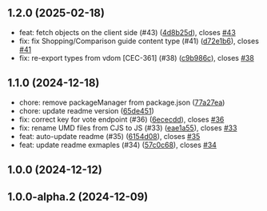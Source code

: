 ## 1.2.0 (2025-02-18)

* feat: fetch objects on the client side (#43) ([4d8b25d](https://github.com/algolia/generative-experiences/commit/4d8b25d)), closes [#43](https://github.com/algolia/generative-experiences/issues/43)
* fix: fix Shopping/Comparison guide content type (#41) ([d72e1b6](https://github.com/algolia/generative-experiences/commit/d72e1b6)), closes [#41](https://github.com/algolia/generative-experiences/issues/41)
* fix: re-export types from vdom [CEC-361] (#38) ([c9b986c](https://github.com/algolia/generative-experiences/commit/c9b986c)), closes [#38](https://github.com/algolia/generative-experiences/issues/38)



## 1.1.0 (2024-12-18)

* chore: remove packageManager from package.json ([77a27ea](https://github.com/algolia/generative-experiences/commit/77a27ea))
* chore: update readme version ([65de451](https://github.com/algolia/generative-experiences/commit/65de451))
* fix: correct key for vote endpoint (#36) ([6ececdd](https://github.com/algolia/generative-experiences/commit/6ececdd)), closes [#36](https://github.com/algolia/generative-experiences/issues/36)
* fix: rename UMD files from CJS to JS (#33) ([eae1a55](https://github.com/algolia/generative-experiences/commit/eae1a55)), closes [#33](https://github.com/algolia/generative-experiences/issues/33)
* feat: auto-update readme (#35) ([6154d08](https://github.com/algolia/generative-experiences/commit/6154d08)), closes [#35](https://github.com/algolia/generative-experiences/issues/35)
* feat: update readme exmaples (#34) ([57c0c68](https://github.com/algolia/generative-experiences/commit/57c0c68)), closes [#34](https://github.com/algolia/generative-experiences/issues/34)



## 1.0.0 (2024-12-12)




## 1.0.0-alpha.2 (2024-12-09)




